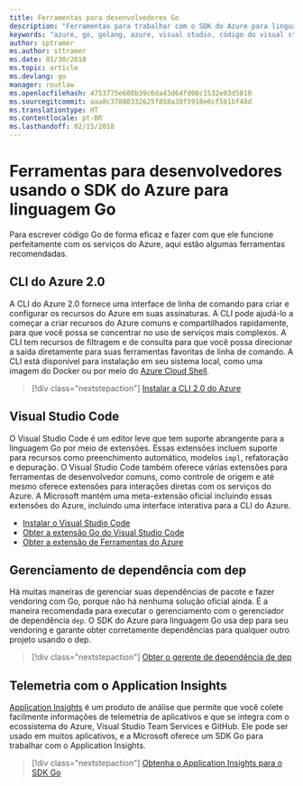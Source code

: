 ```yaml
---
title: Ferramentas para desenvolvedores Go
description: "Ferramentas para trabalhar com o SDK do Azure para linguagem Go e serviços do Azure"
keywords: "azure, go, golang, azure, visual studio, código do visual studio"
author: sptramer
ms.author: sttramer
ms.date: 01/30/2018
ms.topic: article
ms.devlang: go
manager: routlaw
ms.openlocfilehash: 4753775e608b39c6da43d64fd08c1532e03d5810
ms.sourcegitcommit: aaa8c37880332625f858a38f5918e6cf581bf48d
ms.translationtype: HT
ms.contentlocale: pt-BR
ms.lasthandoff: 02/15/2018
---
```

# <a name="tools-for-developers-using-the-azure-sdk-for-go"></a>Ferramentas para desenvolvedores usando o SDK do Azure para linguagem Go

Para escrever código Go de forma eficaz e fazer com que ele funcione perfeitamente com os serviços do Azure, aqui estão algumas ferramentas recomendadas.

## <a name="azure-cli-20"></a>CLI do Azure 2.0

A CLI do Azure 2.0 fornece uma interface de linha de comando para criar e configurar os recursos do Azure em suas assinaturas. A CLI pode ajudá-lo a começar a criar recursos do Azure comuns e compartilhados rapidamente, para que você possa se concentrar no uso de serviços mais complexos. A CLI tem recursos de filtragem e de consulta para que você possa direcionar a saída diretamente para suas ferramentas favoritas de linha de comando. A CLI está disponível para instalação em seu sistema local, como uma imagem do Docker ou por meio do [Azure Cloud Shell](https://docs.microsoft.com/en-us/azure/cloud-shell/overview).

> [!div class="nextstepaction"]
> [Instalar a CLI 2.0 do Azure](/cli/azure/install-azure-cli)

## <a name="visual-studio-code"></a>Visual Studio Code

O Visual Studio Code é um editor leve que tem suporte abrangente para a linguagem Go por meio de extensões. Essas extensões incluem suporte para recursos como preenchimento automático, modelos `impl`, refatoração e depuração. O Visual Studio Code também oferece várias extensões para ferramentas de desenvolvedor comuns, como controle de origem e até mesmo oferece extensões para interações diretas com os serviços do Azure. A Microsoft mantém uma meta-extensão oficial incluindo essas extensões do Azure, incluindo uma interface interativa para a CLI do Azure.

* [Instalar o Visual Studio Code](https://code.visualstudio.com/Download)
* [Obter a extensão Go do Visual Studio Code](https://code.visualstudio.com/docs/languages/go)
* [Obter a extensão de Ferramentas do Azure](https://marketplace.visualstudio.com/items?itemName=ms-vscode.vscode-azureextensionpack)

## <a name="dependency-management-with-dep"></a>Gerenciamento de dependência com dep

Há muitas maneiras de gerenciar suas dependências de pacote e fazer vendoring com Go, porque não há nenhuma solução oficial ainda. É a maneira recomendada para executar o gerenciamento com o gerenciador de dependência `dep`. O SDK do Azure para linguagem Go usa dep para seu vendoring e garante obter corretamente dependências para qualquer outro projeto usando o dep.

> [!div class="nextstepaction"]
> [Obter o gerente de dependência de dep](https://github.com/tools/godep)

## <a name="telemetry-with-application-insights"></a>Telemetria com o Application Insights

[Application Insights](https://azure.microsoft.com/en-us/services/application-insights/) é um produto de análise que permite que você colete facilmente informações de telemetria de aplicativos e que se integra com o ecossistema do Azure, Visual Studio Team Services e GitHub. Ele pode ser usado em muitos aplicativos, e a Microsoft oferece um SDK Go para trabalhar com o Application Insights.

> [!div class="nextstepaction"]
> [Obtenha o Application Insights para o SDK Go](https://github.com/Microsoft/ApplicationInsights-Go) 
